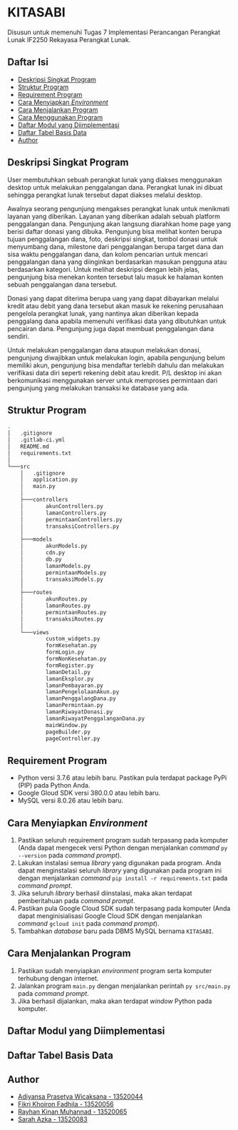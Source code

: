 # KITASABI
Disusun untuk memenuhi Tugas 7 Implementasi Perancangan Perangkat Lunak IF2250 Rekayasa Perangkat Lunak.

## Daftar Isi
* [Deskripsi Singkat Program](#deskripsi-singkat-program)
* [Struktur Program](#struktur-program)
* [Requirement Program](#requirement-program)
* [Cara Menyiapkan *Environment*](#cara-menyiapkan-environment)
* [Cara Menjalankan Program](#cara-menjalankan-program)
* [Cara Menggunakan Program](#cara-menggunakan-program)
* [Daftar Modul yang Diimplementasi](#daftar-modul-yang-diimplementasi)
* [Daftar Tabel Basis Data](#daftar-tabel-basis-data)
* [Author](#author)

## Deskripsi Singkat Program
User membutuhkan sebuah perangkat lunak yang diakses menggunakan desktop untuk melakukan penggalangan dana. Perangkat lunak ini dibuat sehingga perangkat lunak tersebut dapat diakses melalui desktop. <br/>

Awalnya seorang pengunjung mengakses perangkat lunak untuk menikmati layanan yang diberikan. Layanan yang diberikan adalah sebuah platform penggalangan dana. Pengunjung akan langsung diarahkan home page yang berisi daftar donasi yang dibuka. Pengunjung bisa melihat konten berupa tujuan penggalangan dana, foto, deskripsi singkat, tombol donasi untuk menyumbang dana, milestone dari penggalangan berupa target dana dan sisa waktu penggalangan dana, dan kolom pencarian untuk mencari penggalangan dana yang diinginkan berdasarkan masukan pengguna atau berdasarkan kategori. Untuk melihat deskripsi dengan lebih jelas, pengunjung bisa menekan konten tersebut lalu masuk ke halaman konten sebuah penggalangan dana tersebut. <br/>

Donasi yang dapat diterima berupa uang yang dapat dibayarkan melalui kredit atau debit yang dana tersebut akan masuk ke rekening perusahaan pengelola perangkat lunak, yang nantinya akan diberikan kepada penggalang dana apabila memenuhi verifikasi data yang dibutuhkan untuk pencairan dana. Pengunjung juga dapat membuat penggalangan dana sendiri. <br/>

Untuk melakukan penggalangan dana ataupun melakukan donasi, pengunjung diwajibkan untuk melakukan login, apabila pengunjung belum memiliki akun, pengunjung bisa mendaftar terlebih dahulu dan melakukan verifikasi data diri seperti rekening debit atau kredit. P/L desktop ini akan berkomunikasi menggunakan server untuk memproses permintaan dari pengunjung yang melakukan transaksi ke database yang ada. <br/>

## Struktur Program
```bash
.
│   .gitignore
│   .gitlab-ci.yml
│   README.md
│   requirements.txt
│   
└───src
    │   .gitignore
    │   application.py
    │   main.py
    │   
    ├───controllers
    │       akunControllers.py
    │       lamanControllers.py
    │       permintaanControllers.py
    │       transaksiControllers.py
    │       
    ├───models
    │       akunModels.py
    │       cdn.py
    │       db.py
    │       lamanModels.py
    │       permintaanModels.py
    │       transaksiModels.py
    │       
    ├───routes
    │       akunRoutes.py
    │       lamanRoutes.py
    │       permintaanRoutes.py
    │       transaksiRoutes.py
    │       
    └───views
            custom_widgets.py
            formKesehatan.py
            formLogin.py
            formNonKesehatan.py
            formRegister.py
            lamanDetail.py
            lamanEksplor.py
            lamanPembayaran.py
            lamanPengelolaanAkun.py
            lamanPenggalangDana.py
            lamanPermintaan.py
            lamanRiwayatDonasi.py
            lamanRiwayatPenggalanganDana.py
            mainWindow.py
            pageBuilder.py
            pageController.py
```

## Requirement Program
* Python versi 3.7.6 atau lebih baru. Pastikan pula terdapat package PyPi (PIP) pada Python Anda.
* Google Gloud SDK versi 380.0.0 atau lebih baru.
* MySQL versi 8.0.26 atau lebih baru.

## Cara Menyiapkan *Environment*
1. Pastikan seluruh requirement program sudah terpasang pada komputer (Anda dapat mengecek versi Python dengan menjalankan *command* `py --version` pada *command prompt*).
2. Lakukan instalasi semua *library* yang digunakan pada program. Anda dapat menginstalasi seluruh *library* yang digunakan pada program ini dengan menjalankan *command* `pip install -r requirements.txt` pada *command prompt*.
3. Jika seluruh *library* berhasil diinstalasi, maka akan terdapat pemberitahuan pada *command prompt*.
4. Pastikan pula Google Cloud SDK sudah terpasang pada komputer (Anda dapat menginisialisasi Google Cloud SDK dengan menjalankan *command* `gcloud init` pada *command prompt*).
5. Tambahkan *database* baru pada DBMS MySQL bernama `KITASABI`.

## Cara Menjalankan Program
1. Pastikan sudah menyiapkan *environment* program serta komputer terhubung dengan internet.
2. Jalankan program `main.py` dengan menjalankan perintah `py src/main.py` pada *command prompt*.
3. Jika berhasil dijalankan, maka akan terdapat *window* Python pada komputer.

## Daftar Modul yang Diimplementasi

## Daftar Tabel Basis Data

## Author
* [Adiyansa Prasetya Wicaksana - 13520044](https://gitlab.informatika.org/apwic)
* [Fikri Khoiron Fadhila - 13520056](https://gitlab.informatika.org/fikrikhoironn)
* [Rayhan Kinan Muhannad - 13520065](https://gitlab.informatika.org/rayhankinan)
* [Sarah Azka - 13520083](https://gitlab.informatika.org/sarahzka)